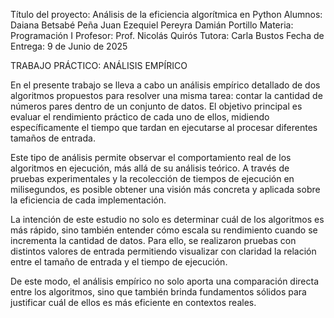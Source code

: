 Título del proyecto: Análisis de la eficiencia algorítmica en Python
Alumnos:
Daiana Betsabé Peña Juan 
Ezequiel Pereyra
Damián Portillo 
Materia: Programación I
Profesor: Prof. Nicolás Quirós
Tutora: Carla Bustos
Fecha de Entrega: 9 de Junio de 2025


TRABAJO PRÁCTICO: ANÁLISIS EMPÍRICO

En el presente trabajo se lleva a cabo un análisis empírico detallado de dos algoritmos propuestos para resolver una misma tarea: contar la cantidad de números pares dentro de un conjunto de datos. El objetivo principal es evaluar el rendimiento práctico de cada uno de ellos, midiendo específicamente el tiempo que tardan en ejecutarse al procesar diferentes tamaños de entrada.

Este tipo de análisis permite observar el comportamiento real de los algoritmos en ejecución, más allá de su análisis teórico. A través de pruebas experimentales y la recolección de tiempos de ejecución en milisegundos, es posible obtener una visión más concreta y aplicada sobre la eficiencia de cada implementación.

La intención de este estudio no solo es determinar cuál de los algoritmos es más rápido, sino también entender cómo escala su rendimiento cuando se incrementa la cantidad de datos. Para ello, se realizaron pruebas con distintos valores de entrada permitiendo visualizar con claridad la relación entre el tamaño de entrada y el tiempo de ejecución.

De este modo, el análisis empírico no solo aporta una comparación directa entre los algoritmos, sino que también brinda fundamentos sólidos para justificar cuál de ellos es más eficiente en contextos reales.
